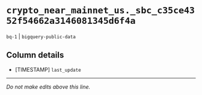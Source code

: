 # `crypto_near_mainnet_us._sbc_c35ce4352f54662a3146081345d6f4a`
`bq-1` | `bigquery-public-data`

## Column details
* [TIMESTAMP] `last_update`

-------------------------------------------------------------------------------
*Do not make edits above this line.*
